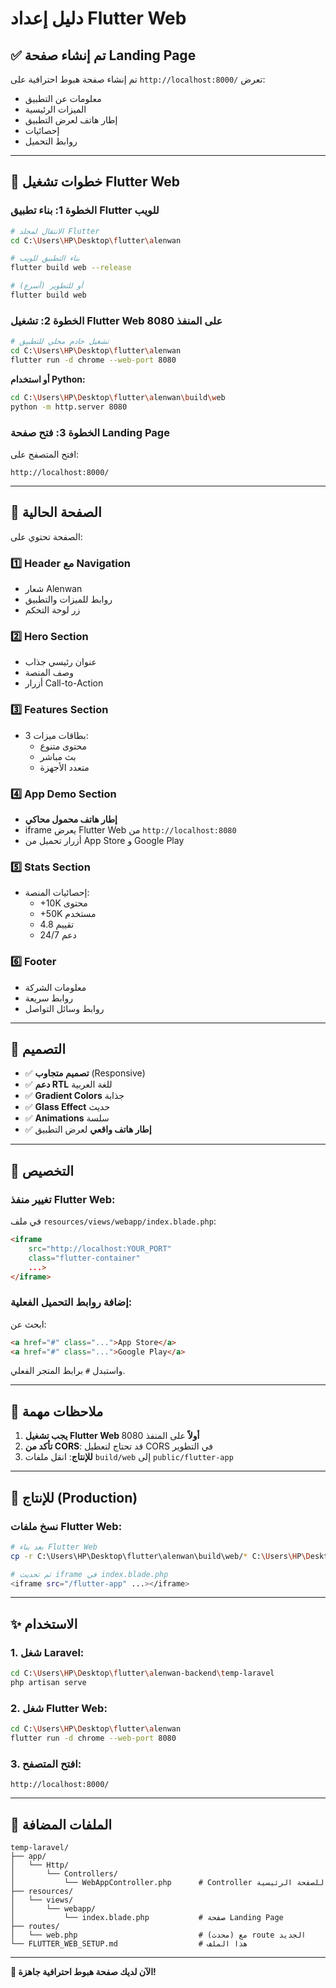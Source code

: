 # دليل إعداد Flutter Web

## ✅ تم إنشاء صفحة Landing Page

تم إنشاء صفحة هبوط احترافية على `http://localhost:8000/` تعرض:
- معلومات عن التطبيق
- الميزات الرئيسية
- إطار هاتف لعرض التطبيق
- إحصائيات
- روابط التحميل

---

## 🚀 خطوات تشغيل Flutter Web

### الخطوة 1: بناء تطبيق Flutter للويب

```bash
# الانتقال لمجلد Flutter
cd C:\Users\HP\Desktop\flutter\alenwan

# بناء التطبيق للويب
flutter build web --release

# أو للتطوير (أسرع)
flutter build web
```

### الخطوة 2: تشغيل Flutter Web على المنفذ 8080

```bash
# تشغيل خادم محلي للتطبيق
cd C:\Users\HP\Desktop\flutter\alenwan
flutter run -d chrome --web-port 8080
```

**أو استخدام Python:**
```bash
cd C:\Users\HP\Desktop\flutter\alenwan\build\web
python -m http.server 8080
```

### الخطوة 3: فتح صفحة Landing Page

افتح المتصفح على:
```
http://localhost:8000/
```

---

## 📱 الصفحة الحالية

الصفحة تحتوي على:

### 1️⃣ Header مع Navigation
- شعار Alenwan
- روابط للميزات والتطبيق
- زر لوحة التحكم

### 2️⃣ Hero Section
- عنوان رئيسي جذاب
- وصف المنصة
- أزرار Call-to-Action

### 3️⃣ Features Section
- 3 بطاقات ميزات:
  - محتوى متنوع
  - بث مباشر
  - متعدد الأجهزة

### 4️⃣ App Demo Section
- **إطار هاتف محمول محاكي**
- iframe يعرض Flutter Web من `http://localhost:8080`
- أزرار تحميل من App Store و Google Play

### 5️⃣ Stats Section
- إحصائيات المنصة:
  - +10K محتوى
  - +50K مستخدم
  - 4.8 تقييم
  - 24/7 دعم

### 6️⃣ Footer
- معلومات الشركة
- روابط سريعة
- روابط وسائل التواصل

---

## 🎨 التصميم

- ✅ **تصميم متجاوب** (Responsive)
- ✅ **دعم RTL** للغة العربية
- ✅ **Gradient Colors** جذابة
- ✅ **Glass Effect** حديث
- ✅ **Animations** سلسة
- ✅ **إطار هاتف واقعي** لعرض التطبيق

---

## 🔧 التخصيص

### تغيير منفذ Flutter Web:

في ملف `resources/views/webapp/index.blade.php`:

```html
<iframe
    src="http://localhost:YOUR_PORT"
    class="flutter-container"
    ...>
</iframe>
```

### إضافة روابط التحميل الفعلية:

ابحث عن:
```html
<a href="#" class="...">App Store</a>
<a href="#" class="...">Google Play</a>
```

واستبدل `#` برابط المتجر الفعلي.

---

## 📝 ملاحظات مهمة

1. **يجب تشغيل Flutter Web أولاً** على المنفذ 8080
2. **تأكد من CORS**: قد تحتاج لتعطيل CORS في التطوير
3. **للإنتاج**: انقل ملفات `build/web` إلى `public/flutter-app`

---

## 🚀 للإنتاج (Production)

### نسخ ملفات Flutter Web:

```bash
# بعد بناء Flutter Web
cp -r C:\Users\HP\Desktop\flutter\alenwan\build\web/* C:\Users\HP\Desktop\flutter\alenwan-backend\temp-laravel\public\flutter-app\

# ثم تحديث iframe في index.blade.php
<iframe src="/flutter-app" ...></iframe>
```

---

## ✨ الاستخدام

### 1. شغل Laravel:
```bash
cd C:\Users\HP\Desktop\flutter\alenwan-backend\temp-laravel
php artisan serve
```

### 2. شغل Flutter Web:
```bash
cd C:\Users\HP\Desktop\flutter\alenwan
flutter run -d chrome --web-port 8080
```

### 3. افتح المتصفح:
```
http://localhost:8000/
```

---

## 🎯 الملفات المضافة

```
temp-laravel/
├── app/
│   └── Http/
│       └── Controllers/
│           └── WebAppController.php      # Controller للصفحة الرئيسية
├── resources/
│   └── views/
│       └── webapp/
│           └── index.blade.php           # صفحة Landing Page
├── routes/
│   └── web.php                           # (محدث) مع route الجديد
└── FLUTTER_WEB_SETUP.md                  # هذا الملف
```

---

**🎉 الآن لديك صفحة هبوط احترافية جاهزة!**
